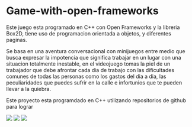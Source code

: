 # Game-with-open-frameworks
Este juego esta programado en C++ con Open Frameworks y la libreria Box2D, tiene uso de programacion orientada a objetos,
y diferentes paginas.

Se basa en una aventura conversacional con minijuegos entre medio que busca expresar la impotencia que significa trabajar
en un lugar con una situacion totalmente inestable, en el videojuego tomas la piel de un trabajador que debe afrontar 
cada dia de trabajo con las dificultades comunes de todas las personas como los gastos del dia a dia, las peculiaridades 
que puedes sufrir en la calle e infortunios que te pueden llevar a la quiebra.

Este proyecto esta programdado en C++ utilizando repositorios de github para lograr 

![](https://i.pinimg.com/originals/93/6c/56/936c56553b23a1f0b66a00b2cd2a703b.png)
![](https://i.pinimg.com/originals/68/f9/97/68f9971047812368395024e06551e671.png)
![](https://i.pinimg.com/originals/67/ee/ae/67eeaeb7119ca1df6c27e612ce1a7dc5.png)
